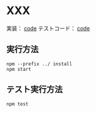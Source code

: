 # XXX

実装： [code](./index.ts)
テストコード： [code](./index.spec.ts)

## 実行方法

```
npm --prefix ../ install
npm start
```

## テスト実行方法

```
npm test
```